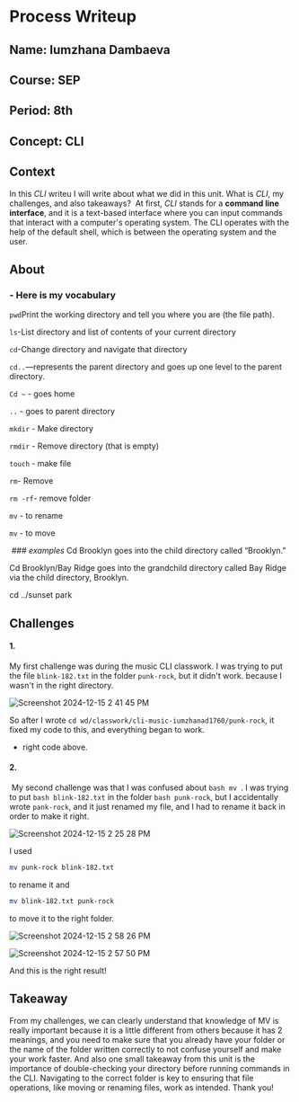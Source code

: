 # Process Writeup
## Name: Iumzhana Dambaeva
## Course: SEP
## Period: 8th
## Concept: CLI

## Context
In this _CLI_ writeu I will write about what we did in this unit. What is _CLI_, my challenges, and also takeaways? 
At first, _CLI_ stands for a **command line interface**, and it is a text-based interface where you can input commands that interact with a computer's operating system. The CLI operates with the help of the default shell, which is between the operating system and the user.

## About 
### - Here is my vocabulary 
```pwd```Print the working directory and tell you where you are (the file path).

```ls```-List directory and list of contents of your current directory

```cd```-Change directory and navigate that directory

```cd..```—represents the parent directory and goes up one level to the parent directory.

```Cd ~``` - goes home

```..``` - goes to parent directory

```mkdir``` - Make directory 

```rmdir``` - Remove directory (that is empty)

```touch``` - make file 

```rm```- Remove 

```rm -rf```- remove folder

```mv``` - to rename

```mv``` - to move




 ### _examples_
Cd Brooklyn goes into the child directory called “Brooklyn.”

Cd Brooklyn/Bay Ridge goes into the grandchild directory called Bay Ridge via the child directory, Brooklyn. 

cd ../sunset park

## Challenges

#### 1.
My first challenge was during the music CLI classwork. I was trying to put the file ```blink-182.txt``` in the folder ```punk-rock```, but it didn't work.
because I wasn't in the right directory.

![Screenshot 2024-12-15 2 41 45 PM](https://github.com/user-attachments/assets/6b4fa794-adb0-48ba-a1b9-6f6d79c3d2b8)


So after I wrote ```cd wd/classwork/cli-music-iumzhanad1760/punk-rock```, it fixed my code to this, and everything began to work. 
    
    
- right code above.

#### 2.
 My second challenge was that I was confused about ```bash mv ```. I was trying to put ```bash blink-182.txt``` in the folder ```bash punk-rock```, but I accidentally wrote ```pank-rock```, and it just renamed my file, and I had to rename it back in order to make it right.
 
![Screenshot 2024-12-15 2 25 28 PM](https://github.com/user-attachments/assets/c34d83e6-57f2-4a6e-8979-b849d51fd529)


I used
```bash 
mv punk-rock blink-182.txt
``` 
to rename it and
```bash
mv blink-182.txt punk-rock
```
to move it to the right folder.


![Screenshot 2024-12-15 2 58 26 PM](https://github.com/user-attachments/assets/487e997b-f6a9-43f0-a6ce-415992066d27)

![Screenshot 2024-12-15 2 57 50 PM](https://github.com/user-attachments/assets/fca62356-cfcb-43a6-8b71-d212ee303a1e)


And this is the right result! 

## Takeaway
From my challenges, we can clearly understand that knowledge of MV is really important because it is a little different from others because it has 2 meanings, and you need to make sure that you already have your folder or the name of the folder written correctly to not confuse yourself and make your work faster. And also one small takeaway from this unit is the importance of double-checking your directory before running commands in the CLI. Navigating to the correct folder is key to ensuring that file operations, like moving or renaming files, work as intended.
Thank you!



